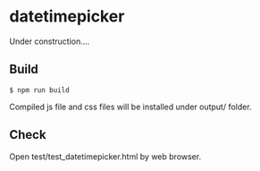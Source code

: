 # datetimepicker
Under construction....

## Build

```
$ npm run build
```

Compiled js file and css files will be installed under output/ folder.

## Check

Open test/test_datetimepicker.html by web browser.
